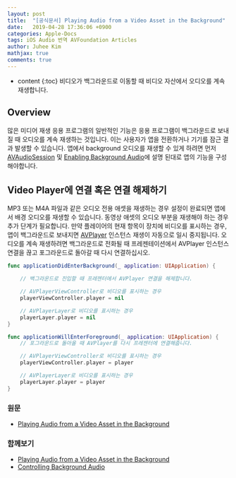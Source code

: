 ```yaml
---
layout: post
title:  "[공식문서] Playing Audio from a Video Asset in the Background"
date:   2019-04-28 17:36:06 +0900
categories: Apple-Docs
tags: iOS Audio 번역 AVFoundation Articles
author: Juhee Kim
mathjax: true
comments: true
---
```


* content
{:toc}
비디오가 백그라운드로 이동할 때 비디오 자산에서 오디오를 계속 재생합니다.

## Overview
많은 미디어 재생 응용 프로그램의 일반적인 기능은 응용 프로그램이 백그라운드로 보내질 때 오디오를 계속 재생하는 것입니다. 이는 사용자가 앱을 전환하거나 기기를 잠근 결과 발생할 수 있습니다. 앱에서 background 오디오를 재생할 수 있게 하려면 먼저 [AVAudioSession](https://caution-dev.github.io/docs/2019/04/28/AVAudioSession.html) 및 [Enabling Background Audio](https://caution-dev.github.io/docs/2019/04/28/Enabling-Background-Audio.html)에 설명 된대로 앱의 기능을 구성해야합니다.

## Video Player에 연결 혹은 연결 해제하기
MP3 또는 M4A 파일과 같은 오디오 전용 애셋을 재생하는 경우 설정이 완료되면 앱에서 배경 오디오를 재생할 수 있습니다. 동영상 애셋의 오디오 부분을 재생해야 하는 경우 추가 단계가 필요합니다. 만약 플레이어의 현재 항목이 장치에 비디오를 표시하는 경우, 앱이 백그라운드로 보내지면 [AVPlayer](https://developer.apple.com/documentation/avfoundation/avplayer) 인스턴스 재생이 자동으로 일시 중지됩니다. 오디오를 계속 재생하려면 백그라운드로 전화될 때 프레젠테이션에서 AVPlayer 인스턴스 연결을 끊고 포그라운드로 돌아갈 때 다시 연결하십시오.

```swift
func applicationDidEnterBackground(_ application: UIApplication) {

    // 백그라운드로 진입할 때 프레젠터에서 AVPlayer 연결을 해제합니다.

    // AVPlayerViewController로 비디오를 표시하는 경우
    playerViewController.player = nil

    // AVPlayerLayer로 비디오를 표시하는 경우
    playerLayer.player = nil
}

func applicationWillEnterForeground(_ application: UIApplication) {
    // 포그라운드로 돌아올 때 AVPlayer를 다시 프레젠터에 연결해줍니다.

    // AVPlayerViewController로 비디오를 표시하는 경우
    playerViewController.player = player

    // AVPlayerLayer로 비디오를 표시하는 경우
    playerLayer.player = player
}

```

### 원문
 * [Playing Audio from a Video Asset in the Background](https://developer.apple.com/documentation/avfoundation/media_assets_playback_and_editing/creating_a_basic_video_player_ios_and_tvos/playing_audio_from_a_video_asset_in_the_background)

### 함께보기
 * [Playing Audio from a Video Asset in the Background](https://developer.apple.com/documentation/avfoundation/media_assets_playback_and_editing/creating_a_basic_video_player_ios_and_tvos/playing_audio_from_a_video_asset_in_the_background)
 * [Controlling Background Audio](https://developer.apple.com/documentation/avfoundation/media_assets_playback_and_editing/creating_a_basic_video_player_ios_and_tvos/controlling_background_audio)
